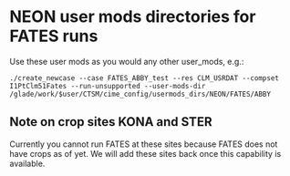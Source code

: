 # NEON user mods directories for FATES runs

Use these user mods as you would any other user_mods, e.g.:

`./create_newcase --case FATES_ABBY_test --res CLM_USRDAT --compset I1PtClm51Fates --run-unsupported --user-mods-dir /glade/work/$user/CTSM/cime_config/usermods_dirs/NEON/FATES/ABBY`

## Note on crop sites KONA and STER

Currently you cannot run FATES at these sites because FATES does not have crops as of yet. We will add these sites back once this capability is available.

